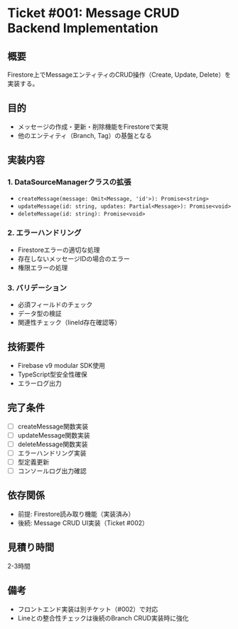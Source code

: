 # Ticket #001: Message CRUD Backend Implementation

## 概要
Firestore上でMessageエンティティのCRUD操作（Create, Update, Delete）を実装する。

## 目的
- メッセージの作成・更新・削除機能をFirestoreで実現
- 他のエンティティ（Branch, Tag）の基盤となる

## 実装内容

### 1. DataSourceManagerクラスの拡張
- `createMessage(message: Omit<Message, 'id'>): Promise<string>`
- `updateMessage(id: string, updates: Partial<Message>): Promise<void>`
- `deleteMessage(id: string): Promise<void>`

### 2. エラーハンドリング
- Firestoreエラーの適切な処理
- 存在しないメッセージIDの場合のエラー
- 権限エラーの処理

### 3. バリデーション
- 必須フィールドのチェック
- データ型の検証
- 関連性チェック（lineId存在確認等）

## 技術要件
- Firebase v9 modular SDK使用
- TypeScript型安全性確保
- エラーログ出力

## 完了条件
- [ ] createMessage関数実装
- [ ] updateMessage関数実装
- [ ] deleteMessage関数実装
- [ ] エラーハンドリング実装
- [ ] 型定義更新
- [ ] コンソールログ出力確認

## 依存関係
- 前提: Firestore読み取り機能（実装済み）
- 後続: Message CRUD UI実装（Ticket #002）

## 見積り時間
2-3時間

## 備考
- フロントエンド実装は別チケット（#002）で対応
- Lineとの整合性チェックは後続のBranch CRUD実装時に強化